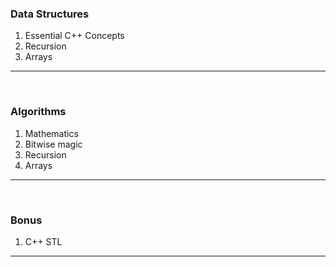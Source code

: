 ### Data Structures
1. Essential C++ Concepts
2. Recursion
3. Arrays
<hr />
<br />

### Algorithms
1. Mathematics
2. Bitwise magic
3. Recursion
4. Arrays
<hr />
<br />

### Bonus
1. C++ STL
<hr />